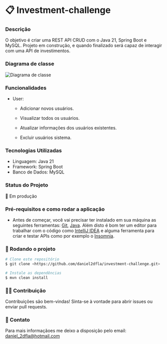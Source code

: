 
#  📋 Investment-challenge

### Descrição 

O objetivo é criar uma REST API CRUD com o Java 21, Spring Boot e MySQL. Projeto em construção, e quando finalizado será capaz de interagir com uma API de investimentos. 

### Diagrama de classe
![Diagrama de classe](https://github.com/user-attachments/assets/7adfe089-abd4-47b6-933f-b53be4442fdd)


### Funcionalidades
- User:
  
  * Adicionar novos usuários.
  
  * Visualizar todos os usuários.
  
  * Atualizar informações dos usuários existentes.

  * Excluir usuários sistema.


    
### Tecnologias Utilizadas
- Linguagem: Java 21
- Framework: Spring Boot
- Banco de Dados: MySQL

### Status do Projeto

  🚀 Em produção


### Pré-requisitos e como rodar a aplicação
- Antes de começar, você vai precisar ter instalado em sua máquina as seguintes ferramentas:
 [Git](https://git-scm.com), [Java](https://www.java.com/pt-BR/).
 Além disto é bom ter um editor para trabalhar com o código como [IntelliJ IDEA](https://www.jetbrains.com/idea/download/?section=windows) e alguma ferramenta para criar e testar APIs como por exemplo o [Insomnia](https://insomnia.rest/).

### 🎲 Rodando o projeto

```bash
# Clone este repositório
$ git clone <https://github.com/daniel2dfla/investment-challenge.git>

# Instale as dependências
$ mvn clean install

```

### ✌🏽 Contribuição

Contribuições são bem-vindas! Sinta-se à vontade para abrir issues ou enviar pull requests.

### 📩 Contato
Para mais informaçãoes me deixo a disposição pelo email: daniel_2dfla@hotmail.com
